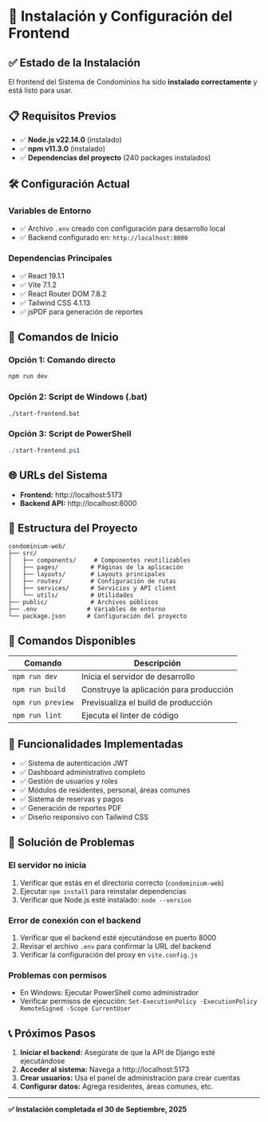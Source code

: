 # 🚀 Instalación y Configuración del Frontend

## ✅ Estado de la Instalación

El frontend del Sistema de Condominios ha sido **instalado correctamente** y está listo para usar.

## 📋 Requisitos Previos

- ✅ **Node.js v22.14.0** (instalado)
- ✅ **npm v11.3.0** (instalado)
- ✅ **Dependencias del proyecto** (240 packages instalados)

## 🛠️ Configuración Actual

### Variables de Entorno
- ✅ Archivo `.env` creado con configuración para desarrollo local
- ✅ Backend configurado en: `http://localhost:8000`

### Dependencias Principales
- ✅ React 19.1.1
- ✅ Vite 7.1.2  
- ✅ React Router DOM 7.8.2
- ✅ Tailwind CSS 4.1.13
- ✅ jsPDF para generación de reportes

## 🚀 Comandos de Inicio

### Opción 1: Comando directo
```bash
npm run dev
```

### Opción 2: Script de Windows (.bat)
```bash
./start-frontend.bat
```

### Opción 3: Script de PowerShell
```powershell
./start-frontend.ps1
```

## 🌐 URLs del Sistema

- **Frontend:** http://localhost:5173
- **Backend API:** http://localhost:8000

## 📁 Estructura del Proyecto

```
condominium-web/
├── src/
│   ├── components/     # Componentes reutilizables
│   ├── pages/         # Páginas de la aplicación
│   ├── layouts/       # Layouts principales
│   ├── routes/        # Configuración de rutas
│   ├── services/      # Servicios y API client
│   └── utils/         # Utilidades
├── public/            # Archivos públicos
├── .env              # Variables de entorno
└── package.json      # Configuración del proyecto
```

## 🔧 Comandos Disponibles

| Comando | Descripción |
|---------|-------------|
| `npm run dev` | Inicia el servidor de desarrollo |
| `npm run build` | Construye la aplicación para producción |
| `npm run preview` | Previsualiza el build de producción |
| `npm run lint` | Ejecuta el linter de código |

## 🔐 Funcionalidades Implementadas

- ✅ Sistema de autenticación JWT
- ✅ Dashboard administrativo completo
- ✅ Gestión de usuarios y roles
- ✅ Módulos de residentes, personal, áreas comunes
- ✅ Sistema de reservas y pagos
- ✅ Generación de reportes PDF
- ✅ Diseño responsivo con Tailwind CSS

## 🚨 Solución de Problemas

### El servidor no inicia
1. Verificar que estás en el directorio correcto (`condominium-web`)
2. Ejecutar `npm install` para reinstalar dependencias
3. Verificar que Node.js esté instalado: `node --version`

### Error de conexión con el backend
1. Verificar que el backend esté ejecutándose en puerto 8000
2. Revisar el archivo `.env` para confirmar la URL del backend
3. Verificar la configuración del proxy en `vite.config.js`

### Problemas con permisos
- En Windows: Ejecutar PowerShell como administrador
- Verificar permisos de ejecución: `Set-ExecutionPolicy -ExecutionPolicy RemoteSigned -Scope CurrentUser`

## 📞 Próximos Pasos

1. **Iniciar el backend:** Asegúrate de que la API de Django esté ejecutándose
2. **Acceder al sistema:** Navega a http://localhost:5173
3. **Crear usuarios:** Usa el panel de administración para crear cuentas
4. **Configurar datos:** Agrega residentes, áreas comunes, etc.

---

**✅ Instalación completada el 30 de Septiembre, 2025**